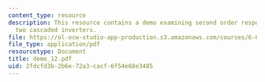 ```yaml
---
content_type: resource
description: This resource contains a demo examining second order responses using
  two cascaded inverters.
file: https://ol-ocw-studio-app-production.s3.amazonaws.com/courses/6-002-circuits-and-electronics-spring-2007/2fdcfd3b2b6e72a3cacf6f54e68e3485_demo_12.pdf
file_type: application/pdf
resourcetype: Document
title: demo_12.pdf
uid: 2fdcfd3b-2b6e-72a3-cacf-6f54e68e3485
---
```

